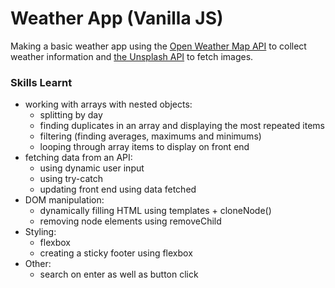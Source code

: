 # Weather App (Vanilla JS)

Making a basic weather app using the [Open Weather Map API](https://openweathermap.org/api) to collect weather information and [the Unsplash API](https://unsplash.com/developers) to fetch images.


### Skills Learnt
- working with arrays with nested objects:
    - splitting by day
    - finding duplicates in an array and displaying the most repeated items
    - filtering (finding averages, maximums and minimums)
    - looping through array items to display on front end
- fetching data from an API:
    - using dynamic user input
    - using try-catch
    - updating front end using data fetched
- DOM manipulation:
    - dynamically filling HTML using templates + cloneNode()
    - removing node elements using removeChild
- Styling:
    - flexbox
    - creating a sticky footer using flexbox
- Other:
    - search on enter as well as button click